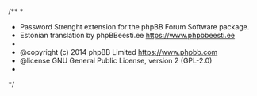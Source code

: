 /**
*
* Password Strenght extension for the phpBB Forum Software package.
* Estonian translation by phpBBeesti.ee <https://www.phpbbeesti.ee>
*
* @copyright (c) 2014 phpBB Limited <https://www.phpbb.com>
* @license GNU General Public License, version 2 (GPL-2.0)
*
*/
